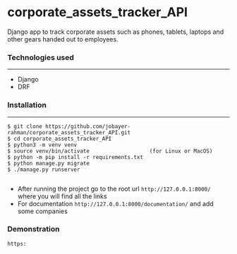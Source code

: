 # corporate_assets_tracker_API
Django app to track corporate assets such as phones, tablets, laptops  and other gears handed out to employees.


### Technologies used
***
* Django
* DRF


### Installation
***
```
$ git clone https://github.com/jobayer-rahman/corporate_assets_tracker_API.git
$ cd corporate_assets_tracker_API
$ python3 -m venv venv
$ source venv/bin/activate                   (for Linux or MacOS)
$ python -m pip install -r requirements.txt
$ python manage.py migrate
$ ./manage.py runserver


```
* After running the project go to the root url ```http://127.0.0.1:8000/``` where you will find all the links 
* For documentation ```http://127.0.0.1:8000/documentation/``` and add some companies


### Demonstration
```https:```
